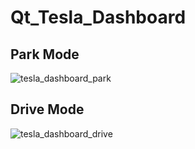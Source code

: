 # Qt_Tesla_Dashboard

## Park Mode
![tesla_dashboard_park](https://github.com/junho2000/Qt_Tesla_Dashboard/assets/73748884/a6229ea7-8a5a-4bc3-a7b8-0f0cdf9a66e4)

## Drive Mode
![tesla_dashboard_drive](https://github.com/junho2000/Qt_Tesla_Dashboard/assets/73748884/60ed6eb1-66ee-43d7-b421-693d8a3d06ab)
